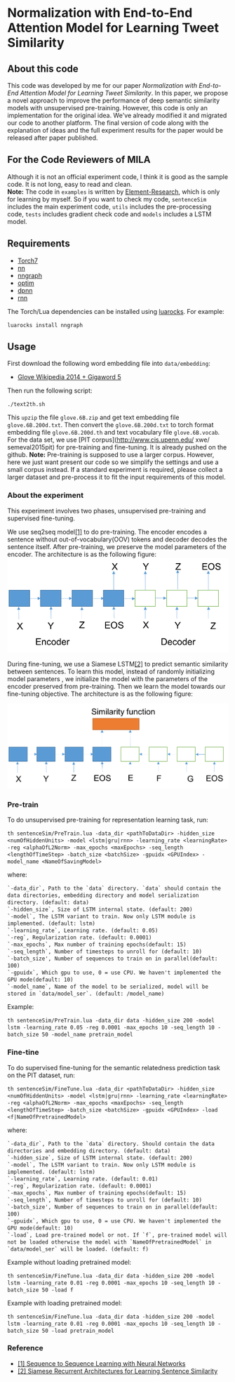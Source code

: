 Normalization with End-to-End Attention Model for Learning Tweet Similarity
===========================================================================
## About this code

This code was developed by me for our paper *Normalization with End-to-End Attention Model for Learning Tweet Similarity*. In this paper, we propose a novel approach to improve the performance of deep semantic similarity models with unsupervised pre-training. However, this code is only an implementation for the original idea. We've already modified it and migrated our code to another platform. The final version of code along with the explanation of ideas and the full experiment results for the paper would be released after paper published.

## For the Code Reviewers of MILA

Although it is not an official experiment code, I think it is good as the sample code. It is not long, easy to read and clean.<br>
**Note:** The code in `examples` is written by [Element-Research](https://github.com/Element-Research/), which is only for learning by myself. So if you want to check my code, `sentenceSim` includes the main experiment code, `utils` includes the pre-processing code, `tests` includes gradient check code and `models` includes a LSTM model.

## Requirements

- [Torch7](https://github.com/torch/torch7)
- [nn](https://github.com/torch/nn)
- [nngraph](https://github.com/torch/nngraph)
- [optim](https://github.com/torch/optim)
- [dpnn](https://github.com/Element-Research/dpnn)
- [rnn](https://github.com/Element-Research/rnn)

The Torch/Lua dependencies can be installed using [luarocks](http://luarocks.org). For example:

```
luarocks install nngraph
```


## Usage

First download the following word embedding file into `data/embedding`:

- [Glove Wikipedia 2014 + Gigaword 5](http://nlp.stanford.edu/data/glove.6B.zip)

Then run the following script:

```
./text2th.sh
```
This `upzip` the file `glove.6B.zip` and get text embedding file `glove.6B.200d.txt`. Then convert the `glove.6B.200d.txt` to torch format embedding file `glove.6B.200d.th` and text vocabulary file `glove.6B.vocab`.
For the data set, we use [PIT corpus](http://www.cis.upenn.edu/ xwe/ semeval2015pit) for pre-training and fine-tuning. It is already pushed on the github.
**Note:** Pre-training is supposed to use a larger corpus. However, here we just want present our code so we simplify the settings and use a small corpus instead. If a standard experiment is required, please collect a larger dataset and pre-process it to fit the input requirements of this model.

### About the experiment

This experiment involves two phases, unsupervised pre-training and supervised fine-tuning. 

We use seq2seq model[[1]](https://arxiv.org/pdf/1409.3215v3.pdf) to do pre-training. The encoder encodes a sentence without out-of-vocabulary(OOV) tokens and decoder decodes the sentence itself. After pre-training, we preserve the model parameters of the encoder.
The architecture is as the following figure:
![seq2seq](https://github.com/deathlee/torchSS/blob/master/figs/seq2seqLSTM.png)

During fine-tuning, we use a Siamese LSTM[[2]](http://www.mit.edu/~jonasm/info/MuellerThyagarajan_AAAI16.pdf) to predict semantic similarity between sentences. To learn this model, instead of randomly initializing model parameters , we initialize the model with the parameters of the encoder preserved from pre-training. Then we learn the model towards our fine-tuning objective. 
The architecture is as the following figure:

![siamese](https://github.com/deathlee/torchSS/blob/master/figs/SiameseLSTM.png)

### Pre-train
To do unsupervised pre-training for representation learning task,
run:

```
th sentenceSim/PreTrain.lua -data_dir <pathToDataDir> -hidden_size <numOfHiddenUnits> -model <lstm|gru|rnn> -learning_rate <learningRate> -reg <alphaOfL2Norm> -max_epochs <maxEpochs> -seq_length <lengthOfTimeStep> -batch_size <batchSize> -gpuidx <GPUIndex> -model_name <NameOfSavingModel>
```

where:

	`-data_dir`, Path to the `data` directory. `data` should contain the data directories, embedding directory and model serialization directory. (default: data)
    `-hidden_size`, Size of LSTM internal state. (default: 200)
    `-model`, The LSTM variant to train. Now only LSTM module is implemented. (default: lstm)
    `-learning_rate`, Learning rate. (default: 0.05)
    `-reg`, Regularization rate. (default: 0.0001)
    `-max_epochs`, Max number of training epochs(default: 15)
    `-seq_length`, Number of timesteps to unroll for (default: 10)
    `-batch_size', Number of sequences to train on in parallel(default: 100)
    `-gpuidx`, Which gpu to use, 0 = use CPU. We haven't implemented the GPU mode(default: 10)
    `-model_name`, Name of the model to be serialized, model will be stored in `data/model_ser`. (default: /model_name)

Example:

```
th sentenceSim/PreTrain.lua -data_dir data -hidden_size 200 -model lstm -learning_rate 0.05 -reg 0.0001 -max_epochs 10 -seq_length 10 -batch_size 50 -model_name pretrain_model
```

### Fine-tine
To do supervised fine-tuning for the semantic relatedness prediction task on the PIT dataset,
run:

```
th sentenceSim/FineTune.lua -data_dir <pathToDataDir> -hidden_size <numOfHiddenUnits> -model <lstm|gru|rnn> -learning_rate <learningRate> -reg <alphaOfL2Norm> -max_epochs <maxEpochs> -seq_length <lengthOfTimeStep> -batch_size <batchSize> -gpuidx <GPUIndex> -load <f|NameOfPretrainedModel>
```

where:

	`-data_dir`, Path to the `data` directory. Should contain the data directories and embedding directory. (default: data)
    `-hidden_size`, Size of LSTM internal state. (default: 200)
    `-model`, The LSTM variant to train. Now only LSTM module is implemented. (default: lstm)
    `-learning_rate`, Learning rate. (default: 0.01)
    `-reg`, Regularization rate. (default: 0.0001)
    `-max_epochs`, Max number of training epochs(default: 15)
    `-seq_length`, Number of timesteps to unroll for (default: 10)
    `-batch_size', Number of sequences to train on in parallel(default: 100)
    `-gpuidx`, Which gpu to use, 0 = use CPU. We haven't implemented the GPU mode(default: 10)
    `-load`, Load pre-trained model or not. If `f`, pre-trained model will not be loaded otherwise the model with `NameOfPretrainedModel` in `data/model_ser` will be loaded. (default: f)

Example without loading pretrained model:

```
th sentenceSim/FineTune.lua -data_dir data -hidden_size 200 -model lstm -learning_rate 0.01 -reg 0.0001 -max_epochs 10 -seq_length 10 -batch_size 50 -load f
```

Example with loading pretrained model:

```
th sentenceSim/FineTune.lua -data_dir data -hidden_size 200 -model lstm -learning_rate 0.01 -reg 0.0001 -max_epochs 10 -seq_length 10 -batch_size 50 -load pretrain_model
```

### Reference

* [ [1] Sequence to Sequence Learning with Neural Networks](http://papers.nips.cc/paper/5346-sequence-to-sequence-learning-with-neural-networks.pdf)
* [ [2] Siamese Recurrent Architectures for Learning Sentence Similarity](http://www.mit.edu/~jonasm/info/MuellerThyagarajan_AAAI16.pdf)